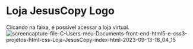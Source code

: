 # Loja JesusCopy Logo
Clicando na faixa, é possível acessar a loja virtual. 
![screencapture-file-C-Users-meu-Documents-front-end-html5-e-css3-projetos-html-css-Loja-JesusCopy-index-html-2023-09-13-18_04_15](https://github.com/Aleson12/Loja-JesusCopy/assets/81363714/6fe6493b-9074-4d69-b024-1f256354d60c)
